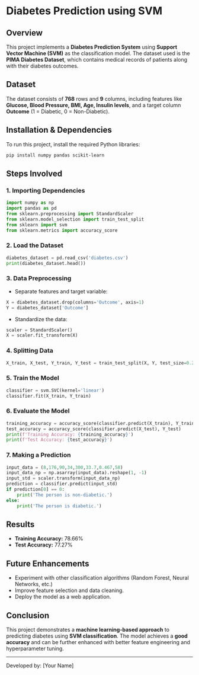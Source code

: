 # Diabetes Prediction using SVM

## Overview
This project implements a **Diabetes Prediction System** using **Support Vector Machine (SVM)** as the classification model. The dataset used is the **PIMA Diabetes Dataset**, which contains medical records of patients along with their diabetes outcomes.

## Dataset
The dataset consists of **768** rows and **9** columns, including features like **Glucose, Blood Pressure, BMI, Age, Insulin levels**, and a target column **Outcome** (1 = Diabetic, 0 = Non-Diabetic).

## Installation & Dependencies
To run this project, install the required Python libraries:
```bash
pip install numpy pandas scikit-learn
```

## Steps Involved

### 1. Importing Dependencies
```python
import numpy as np
import pandas as pd
from sklearn.preprocessing import StandardScaler
from sklearn.model_selection import train_test_split
from sklearn import svm
from sklearn.metrics import accuracy_score
```

### 2. Load the Dataset
```python
diabetes_dataset = pd.read_csv('diabetes.csv')
print(diabetes_dataset.head())
```

### 3. Data Preprocessing
- Separate features and target variable:
```python
X = diabetes_dataset.drop(columns='Outcome', axis=1)
Y = diabetes_dataset['Outcome']
```
- Standardize the data:
```python
scaler = StandardScaler()
X = scaler.fit_transform(X)
```

### 4. Splitting Data
```python
X_train, X_test, Y_train, Y_test = train_test_split(X, Y, test_size=0.2, stratify=Y, random_state=2)
```

### 5. Train the Model
```python
classifier = svm.SVC(kernel='linear')
classifier.fit(X_train, Y_train)
```

### 6. Evaluate the Model
```python
training_accuracy = accuracy_score(classifier.predict(X_train), Y_train)
test_accuracy = accuracy_score(classifier.predict(X_test), Y_test)
print(f'Training Accuracy: {training_accuracy}')
print(f'Test Accuracy: {test_accuracy}')
```

### 7. Making a Prediction
```python
input_data = (8,176,90,34,300,33.7,0.467,58)
input_data_np = np.asarray(input_data).reshape(1, -1)
input_std = scaler.transform(input_data_np)
prediction = classifier.predict(input_std)
if prediction[0] == 0:
    print('The person is non-diabetic.')
else:
    print('The person is diabetic.')
```

## Results
- **Training Accuracy:** 78.66%
- **Test Accuracy:** 77.27%

## Future Enhancements
- Experiment with other classification algorithms (Random Forest, Neural Networks, etc.)
- Improve feature selection and data cleaning.
- Deploy the model as a web application.

## Conclusion
This project demonstrates a **machine learning-based approach** to predicting diabetes using **SVM classification**. The model achieves a **good accuracy** and can be further enhanced with better feature engineering and hyperparameter tuning.

---
Developed by: [Your Name]

